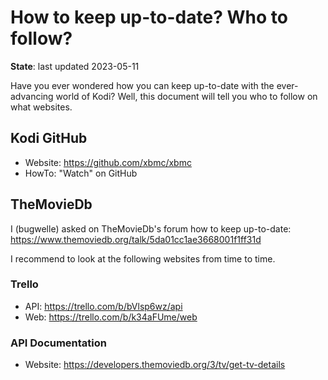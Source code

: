 # How to keep up-to-date? Who to follow?

__State__: last updated 2023-05-11

Have you ever wondered how you can keep up-to-date with the ever-advancing
world of Kodi? Well, this document will tell you who to follow on what
websites.

## Kodi GitHub

 - Website: <https://github.com/xbmc/xbmc>
 - HowTo:   "Watch" on GitHub


## TheMovieDb

I (bugwelle) asked on TheMovieDb's forum how to keep up-to-date:  
<https://www.themoviedb.org/talk/5da01cc1ae3668001f1ff31d>

I recommend to look at the following websites from time to time.

### Trello

 - API: <https://trello.com/b/bVlsp6wz/api>
 - Web: <https://trello.com/b/k34aFUme/web>

### API Documentation

 - Website: <https://developers.themoviedb.org/3/tv/get-tv-details>
